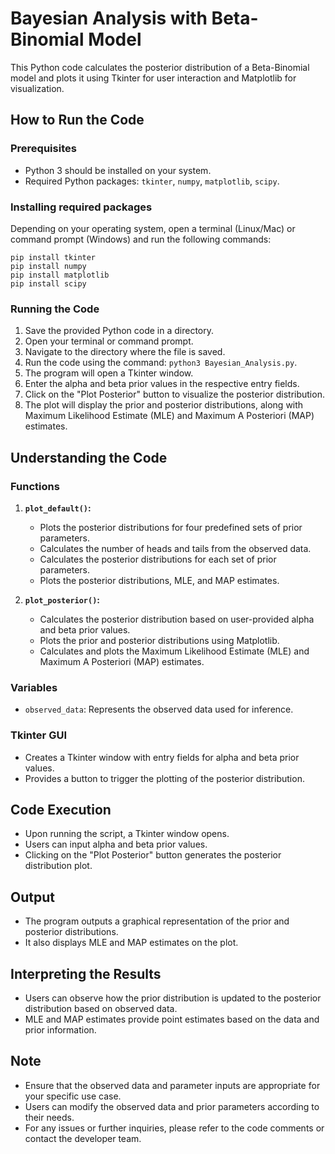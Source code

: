 # Bayesian Analysis with Beta-Binomial Model

This Python code calculates the posterior distribution of a Beta-Binomial model and plots it using Tkinter for user interaction and Matplotlib for visualization.

## How to Run the Code

### Prerequisites

- Python 3 should be installed on your system.
- Required Python packages: `tkinter`, `numpy`, `matplotlib`, `scipy`.

### Installing required packages

Depending on your operating system, open a terminal (Linux/Mac) or command prompt (Windows) and run the following commands:
```
pip install tkinter
pip install numpy
pip install matplotlib
pip install scipy
```
### Running the Code

1. Save the provided Python code in a directory.
2. Open your terminal or command prompt.
3. Navigate to the directory where the file is saved.
4. Run the code using the command: `python3 Bayesian_Analysis.py`.
5. The program will open a Tkinter window.
6. Enter the alpha and beta prior values in the respective entry fields.
7. Click on the "Plot Posterior" button to visualize the posterior distribution.
8. The plot will display the prior and posterior distributions, along with Maximum Likelihood Estimate (MLE) and Maximum A Posteriori (MAP) estimates.

## Understanding the Code

### Functions

1. **`plot_default()`:**
   - Plots the posterior distributions for four predefined sets of prior parameters.
   - Calculates the number of heads and tails from the observed data.
   - Calculates the posterior distributions for each set of prior parameters.
   - Plots the posterior distributions, MLE, and MAP estimates.

2. **`plot_posterior()`:**
   - Calculates the posterior distribution based on user-provided alpha and beta prior values.
   - Plots the prior and posterior distributions using Matplotlib.
   - Calculates and plots the Maximum Likelihood Estimate (MLE) and Maximum A Posteriori (MAP) estimates.

### Variables

- `observed_data`: Represents the observed data used for inference.

### Tkinter GUI

- Creates a Tkinter window with entry fields for alpha and beta prior values.
- Provides a button to trigger the plotting of the posterior distribution.

## Code Execution

- Upon running the script, a Tkinter window opens.
- Users can input alpha and beta prior values.
- Clicking on the "Plot Posterior" button generates the posterior distribution plot.

## Output

- The program outputs a graphical representation of the prior and posterior distributions.
- It also displays MLE and MAP estimates on the plot.

## Interpreting the Results

- Users can observe how the prior distribution is updated to the posterior distribution based on observed data.
- MLE and MAP estimates provide point estimates based on the data and prior information.

## Note

- Ensure that the observed data and parameter inputs are appropriate for your specific use case.
- Users can modify the observed data and prior parameters according to their needs.
- For any issues or further inquiries, please refer to the code comments or contact the developer team.